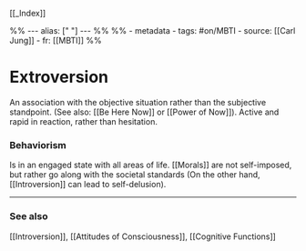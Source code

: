 
[[_Index]]

%% ---
alias: [" "]
--- %%
%% - metadata
	- tags: #on/MBTI 
	- source: [[Carl Jung]]
	- fr: [[MBTI]]
%%

# Extroversion

An association with the objective situation rather than the subjective standpoint. (See also: [[Be Here Now]] or [[Power of Now]]). Active and rapid in reaction, rather than hesitation. 

### Behaviorism
Is in an engaged state with all areas of life. [[Morals]] are not self-imposed, but rather go along with the societal standards (On the other hand, [[Introversion]] can lead to self-delusion). 

-------------
### See also
[[Introversion]], [[Attitudes of Consciousness]], [[Cognitive Functions]]

